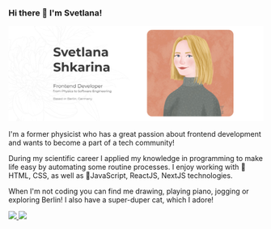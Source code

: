 ### Hi there 👋 I'm Svetlana!

<img src="./gh-header-image.jpg" alt="Svetlana Shkarina">

I'm a former physicist who has a great passion about frontend development and wants to become a part of a tech community!

During my scientific career I applied my knowledge in programming to make life easy by automating some routine processes. I enjoy working with 👴HTML, CSS, as well as :baby:JavaScript, ReactJS, NextJS technologies.

When I'm not coding you can find me drawing, playing piano, jogging  or exploring Berlin! I also have a super-duper cat, which I adore!

<!-- LinkedIn Contact -->
  <a href="https://www.linkedin.com/in/svetlana-shkarina-ph-d-84a80658" target="_blank">
    <img src="https://img.shields.io/badge/-SVETLANA%20SHKARINA-blue?style=for-the-badge&logo=Linkedin&logoColor=white"/>
  </a>
  
<!-- Email -->
  <a href="mailto:svetlana.n.shkarina@gmail.com">
    <img src="https://img.shields.io/badge/EMAIL-svetlana.n.shkarina@gmail.com-20b2aa?style=for-the-badge"/>
  </a>
  


